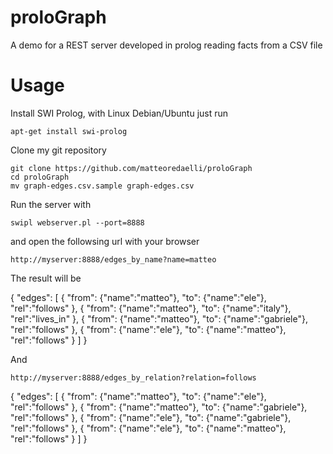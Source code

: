 proloGraph
==========

A demo for a REST server developed in prolog reading facts from a CSV file

# Usage

Install SWI Prolog, with Linux Debian/Ubuntu just run

	apt-get install swi-prolog

Clone my git repository

	git clone https://github.com/matteoredaelli/proloGraph
	cd proloGraph
	mv graph-edges.csv.sample graph-edges.csv

Run the server with

	swipl webserver.pl --port=8888

and open the followsing url with your browser

	http://myserver:8888/edges_by_name?name=matteo

The result will be

 {
  "edges": [
    {
      "from": {"name":"matteo"},
      "to": {"name":"ele"},
      "rel":"follows"
    },
    {
      "from": {"name":"matteo"},
      "to": {"name":"italy"},
      "rel":"lives_in"
    },
    {
      "from": {"name":"matteo"},
      "to": {"name":"gabriele"},
      "rel":"follows"
    },
    {
      "from": {"name":"ele"},
      "to": {"name":"matteo"},
      "rel":"follows"
    }
  ]
 }

And

	http://myserver:8888/edges_by_relation?relation=follows

 {
  "edges": [
    {
      "from": {"name":"matteo"},
      "to": {"name":"ele"},
      "rel":"follows"
    },
    {
      "from": {"name":"matteo"},
      "to": {"name":"gabriele"},
      "rel":"follows"
    },
    {
      "from": {"name":"ele"},
      "to": {"name":"gabriele"},
      "rel":"follows"
    },
    {
      "from": {"name":"ele"},
      "to": {"name":"matteo"},
      "rel":"follows"
    }
  ]
 }
